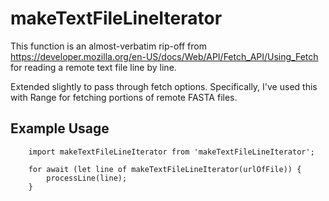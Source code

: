 # makeTextFileLineIterator

This function is an almost-verbatim rip-off from https://developer.mozilla.org/en-US/docs/Web/API/Fetch_API/Using_Fetch for reading a remote text file line by line.

Extended slightly to pass through fetch options. Specifically, I've used this with Range for fetching portions of remote FASTA files.

## Example Usage
```
    import makeTextFileLineIterator from 'makeTextFileLineIterator';

    for await (let line of makeTextFileLineIterator(urlOfFile)) {
        processLine(line);
    }
```